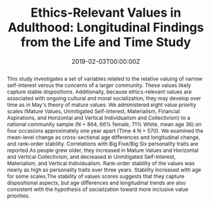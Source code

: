 ---
abstract: "This study investigates a set of variables related to the relative valuing of narrow self-interest versus the concerns of a larger community. These values likely capture stable dispositions. Additionally, because ethics-relevant values are associated with ongoing cultural and moral socialization, they may develop over time as in May's theory of mature values. We administered eight value priority scales (Mature Values, Unmitigated Self-Interest, Materialism, Financial Aspirations, and Horizontal and Vertical Individualism and Collectivism) to a national community sample (N = 864, 66% female, 71% White, mean age 36) on four occasions approximately one year apart (Time 4 N = 570). We examined the mean-level change as cross-sectional age differences and longitudinal change, and rank-order stability. Correlations with Big Five/Big Six personality traits are reported.As people grew older, they increased in Mature Values and Horizontal and Vertical Collectivism, and decreased in Unmitigated Self-Interest, Materialism, and Vertical Individualism. Rank-order stability of the values was nearly as high as personality traits over three years. Stability increased with age for some scales.The stability of values scores suggests that they capture dispositional aspects, but age differences and longitudinal trends are also consistent with the hypothesis of socialization toward more inclusive value priorities."
authors:
- "Amber Gayle Thalmayer"
- "Gerard Saucier"
- "Sanjay Srivastava"
- "John C. Flournoy"
- admin
date: "2019-02-03T00:00:00Z"
doi: ""
featured: false
image:
  caption: ''
  focal_point: ""
  preview_only: false
links:
- name: Preprint
  url: https://osf.io/usw3f/
projects:
- lifentime-project
publication: "*Journal of Personality*"
publication_short: "JoP"
publication_types:
- "2"
publishDate: "2019-02-03T00:00:00Z"
#slides:
summary: In a large, nationally-representitive sample, we find mean-level change toward more inclusive value priorities and high rank-order stability of values over time.
tags:
- Personality
- Personality Development
- Longitudinal Modeling
- Measurement
title: "Ethics-Relevant Values in Adulthood: Longitudinal Findings from the Life and Time Study"
url_code: 'https://osf.io/ms7aq/files/'
url_dataset: 'https://osf.io/ms7aq/files/'
url_pdf: https://onlinelibrary.wiley.com/doi/full/10.1111/jopy.12462/
#url_poster: '#'
url_project: "https://osf.io/ms7aq/files/"
#url_slides: ""
#url_source: '#'
#url_video: '#'
---